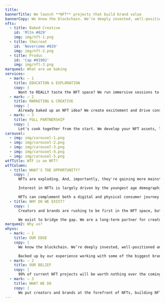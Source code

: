 ```yaml
---
title:
bannerTitle: We launch **NFT** projects that build brand value
bannerCopy: We know the blockchain. We’re deeply invested, well-positioned and experienced across the most important technology and creative platforms in the NFT world.
nfts:
  - title: Baked Creative
    id: 'Mltn #829'
    img: img/nft-1.png
  - title: thecreat
    id: 'Nevercome #829'
    img: img/nft-2.png
  - title: Produc
    id: 'Cap #01982'
    img: img/nft-3.png
marquee1: What are we baking
services:
  - mark: — 1
    title: EDUCATION & EXPLORATION
    copy: |
      Want to REALLY taste the NFT space? We run immersive sessions to educate your team on NFTs, crypto and the metaverse - then help you make your first move.
  - mark: — 2
    title: MARKETING & CREATIVE
    copy: |
      Already baked up an NFT idea? We create excitement and drive consumers to engage with your NFT through great creative, media and community building.
  - mark: — 3
    title: FULL PARTNERSHIP
    copy: |
      Let's cook together from the start. We develop your NFT assets, launch strategy, smart contract and much more. Everything you need for a successful NFT launch.
carousel:
  - img: img/carousel-1.png
  - img: img/carousel-2.png
  - img: img/carousel-3.png
  - img: img/carousel-4.png
  - img: img/carousel-5.png
wtfTitle: WTF is an NFT?
wtfColumn:
  - title: WHAT'S THE OPPORTUNITY?
    copy: |
      NFTs are exploding. And, importantly, they're gaining more mainstream relevance. The rapid growth in interest in NFTs is built upon the first layer of the web, the internet, and the second layer, social media. We see the blockchain and NFTs as the third, emerging layer of modern consumer technology.

      Interest in NFTs is largely driven by the youngest age demographics. They allow direct engagement and co-creation with content creators, inspiring consumers with purpose & scaling consumer participation and engagement.

      NFTs can complement both a digital and physical consumer journey. The culture is driven by drops and collaborations, which enables brands to create a launch culture of collaborations and dedicated product capsules to drive meaningful energy.
  - title: WHY DO WE EXIST?
    copy: |
      Creators and brands are rushing to be first in the NFT space, but a lack of knowledge is leading to the market being flooded with low quality, poorly executed launches.

      We exist to bridge the gap. We are a long-term partner for creators and brands who see NFTs through the lens of an opportunity to deliver value to their consumers over the net 50 years.
marquee2: Why us?
whyus:
  - mark: — 1
    title: OUR EDGE
    copy: |
      We know the blockchain. We’re deeply invested, well-positioned and experienced across the most important technology and creative platforms in the NFT world.

      Backed up by our experience working with some of the biggest brands in the world, we can deliver brand-defining NFT launches.
  - mark: — 2
    title: OUR BELIEF
    copy: |
      99% of current NFT projects will be worth nothing over the coming years. They are built on dangerously short-term thinking. We are thinking dramatically more long-term. NFT projects we collaborate on must have a vision to give consumers value, using the technology as gateway to building brand value.
  - mark: — 3
    title: WHAT WE DO
    copy: |
      We put creators and brands at the forefront of NFTs, building NFT projects that deliver long-term value for consumers, creators and brands.
---
```

